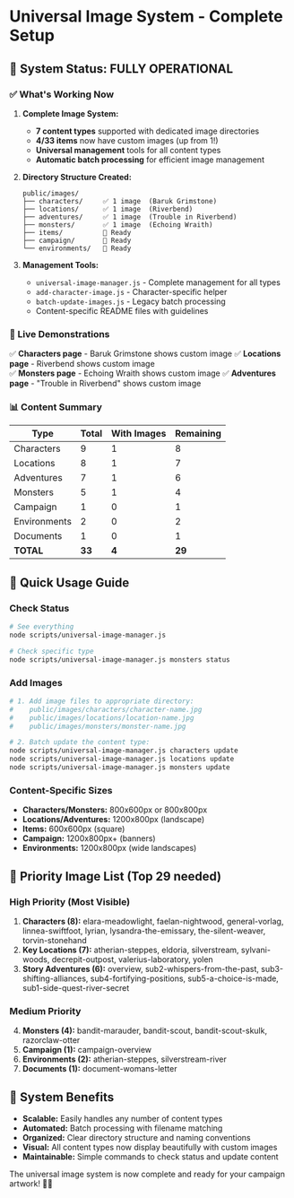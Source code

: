 # Universal Image System - Complete Setup

## 🎉 System Status: FULLY OPERATIONAL

### ✅ What's Working Now

1. **Complete Image System:**
   - **7 content types** supported with dedicated image directories
   - **4/33 items** now have custom images (up from 1!)
   - **Universal management** tools for all content types
   - **Automatic batch processing** for efficient image management

2. **Directory Structure Created:**
   ```
   public/images/
   ├── characters/     ✅ 1 image  (Baruk Grimstone)
   ├── locations/      ✅ 1 image  (Riverbend) 
   ├── adventures/     ✅ 1 image  (Trouble in Riverbend)
   ├── monsters/       ✅ 1 image  (Echoing Wraith)
   ├── items/          📁 Ready
   ├── campaign/       📁 Ready  
   └── environments/   📁 Ready
   ```

3. **Management Tools:**
   - `universal-image-manager.js` - Complete management for all types
   - `add-character-image.js` - Character-specific helper
   - `batch-update-images.js` - Legacy batch processing
   - Content-specific README files with guidelines

### 🎯 Live Demonstrations

✅ **Characters page** - Baruk Grimstone shows custom image
✅ **Locations page** - Riverbend shows custom image  
✅ **Monsters page** - Echoing Wraith shows custom image
✅ **Adventures page** - "Trouble in Riverbend" shows custom image

### 📊 Content Summary

| Type | Total | With Images | Remaining |
|------|-------|-------------|-----------|
| Characters | 9 | 1 | 8 |
| Locations | 8 | 1 | 7 |
| Adventures | 7 | 1 | 6 |
| Monsters | 5 | 1 | 4 |
| Campaign | 1 | 0 | 1 |
| Environments | 2 | 0 | 2 |
| Documents | 1 | 0 | 1 |
| **TOTAL** | **33** | **4** | **29** |

## 🚀 Quick Usage Guide

### Check Status
```bash
# See everything
node scripts/universal-image-manager.js

# Check specific type  
node scripts/universal-image-manager.js monsters status
```

### Add Images
```bash
# 1. Add image files to appropriate directory:
#    public/images/characters/character-name.jpg
#    public/images/locations/location-name.jpg
#    public/images/monsters/monster-name.jpg

# 2. Batch update the content type:
node scripts/universal-image-manager.js characters update
node scripts/universal-image-manager.js locations update
node scripts/universal-image-manager.js monsters update
```

### Content-Specific Sizes
- **Characters/Monsters:** 800x600px or 800x800px
- **Locations/Adventures:** 1200x800px (landscape)
- **Items:** 600x600px (square)
- **Campaign:** 1200x800px+ (banners)
- **Environments:** 1200x800px (wide landscapes)

## 🎨 Priority Image List (Top 29 needed)

### High Priority (Most Visible)
1. **Characters (8):** elara-meadowlight, faelan-nightwood, general-vorlag, linnea-swiftfoot, lyrian, lysandra-the-emissary, the-silent-weaver, torvin-stonehand
2. **Key Locations (7):** atherian-steppes, eldoria, silverstream, sylvani-woods, decrepit-outpost, valerius-laboratory, yolen
3. **Story Adventures (6):** overview, sub2-whispers-from-the-past, sub3-shifting-alliances, sub4-fortifying-positions, sub5-a-choice-is-made, sub1-side-quest-river-secret

### Medium Priority  
4. **Monsters (4):** bandit-marauder, bandit-scout, bandit-scout-skulk, razorclaw-otter
5. **Campaign (1):** campaign-overview
6. **Environments (2):** atherian-steppes, silverstream-river
7. **Documents (1):** document-womans-letter

## 🎯 System Benefits

- **Scalable:** Easily handles any number of content types
- **Automated:** Batch processing with filename matching
- **Organized:** Clear directory structure and naming conventions  
- **Visual:** All content types now display beautifully with custom images
- **Maintainable:** Simple commands to check status and update content

The universal image system is now complete and ready for your campaign artwork! 🎲✨
